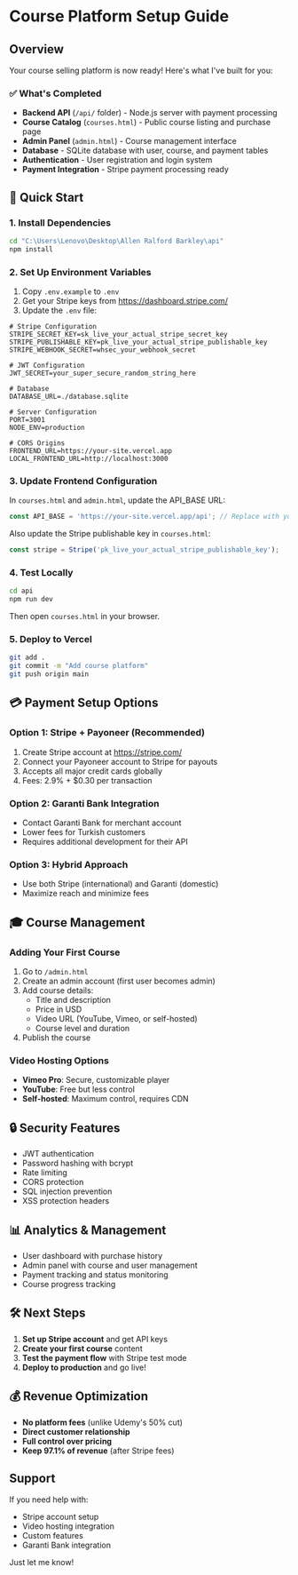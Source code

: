 # Course Platform Setup Guide

## Overview
Your course selling platform is now ready! Here's what I've built for you:

### ✅ What's Completed
- **Backend API** (`/api/` folder) - Node.js server with payment processing
- **Course Catalog** (`courses.html`) - Public course listing and purchase page
- **Admin Panel** (`admin.html`) - Course management interface
- **Database** - SQLite database with user, course, and payment tables
- **Authentication** - User registration and login system
- **Payment Integration** - Stripe payment processing ready

## 🚀 Quick Start

### 1. Install Dependencies
```bash
cd "C:\Users\Lenovo\Desktop\Allen Ralford Barkley\api"
npm install
```

### 2. Set Up Environment Variables
1. Copy `.env.example` to `.env`
2. Get your Stripe keys from https://dashboard.stripe.com/
3. Update the `.env` file:

```env
# Stripe Configuration
STRIPE_SECRET_KEY=sk_live_your_actual_stripe_secret_key
STRIPE_PUBLISHABLE_KEY=pk_live_your_actual_stripe_publishable_key
STRIPE_WEBHOOK_SECRET=whsec_your_webhook_secret

# JWT Configuration  
JWT_SECRET=your_super_secure_random_string_here

# Database
DATABASE_URL=./database.sqlite

# Server Configuration
PORT=3001
NODE_ENV=production

# CORS Origins
FRONTEND_URL=https://your-site.vercel.app
LOCAL_FRONTEND_URL=http://localhost:3000
```

### 3. Update Frontend Configuration
In `courses.html` and `admin.html`, update the API_BASE URL:
```javascript
const API_BASE = 'https://your-site.vercel.app/api'; // Replace with your actual domain
```

Also update the Stripe publishable key in `courses.html`:
```javascript
const stripe = Stripe('pk_live_your_actual_stripe_publishable_key');
```

### 4. Test Locally
```bash
cd api
npm run dev
```
Then open `courses.html` in your browser.

### 5. Deploy to Vercel
```bash
git add .
git commit -m "Add course platform"
git push origin main
```

## 💳 Payment Setup Options

### Option 1: Stripe + Payoneer (Recommended)
1. Create Stripe account at https://stripe.com/
2. Connect your Payoneer account to Stripe for payouts
3. Accepts all major credit cards globally
4. Fees: 2.9% + $0.30 per transaction

### Option 2: Garanti Bank Integration
- Contact Garanti Bank for merchant account
- Lower fees for Turkish customers
- Requires additional development for their API

### Option 3: Hybrid Approach
- Use both Stripe (international) and Garanti (domestic)
- Maximize reach and minimize fees

## 🎓 Course Management

### Adding Your First Course
1. Go to `/admin.html` 
2. Create an admin account (first user becomes admin)
3. Add course details:
   - Title and description
   - Price in USD
   - Video URL (YouTube, Vimeo, or self-hosted)
   - Course level and duration
4. Publish the course

### Video Hosting Options
- **Vimeo Pro**: Secure, customizable player
- **YouTube**: Free but less control
- **Self-hosted**: Maximum control, requires CDN

## 🔒 Security Features
- JWT authentication
- Password hashing with bcrypt
- Rate limiting
- CORS protection
- SQL injection prevention
- XSS protection headers

## 📊 Analytics & Management
- User dashboard with purchase history
- Admin panel with course and user management
- Payment tracking and status monitoring
- Course progress tracking

## 🛠️ Next Steps
1. **Set up Stripe account** and get API keys
2. **Create your first course** content
3. **Test the payment flow** with Stripe test mode
4. **Deploy to production** and go live!

## 💰 Revenue Optimization
- **No platform fees** (unlike Udemy's 50% cut)
- **Direct customer relationship**
- **Full control over pricing**
- **Keep 97.1% of revenue** (after Stripe fees)

## Support
If you need help with:
- Stripe account setup
- Video hosting integration
- Custom features
- Garanti Bank integration

Just let me know!

